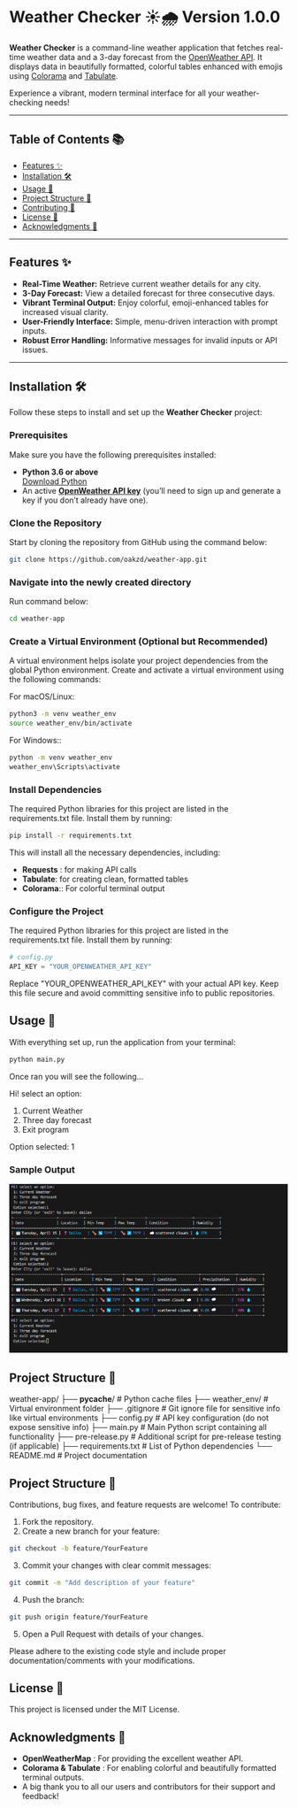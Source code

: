# Weather Checker ☀️🌧️ Version 1.0.0
**Weather Checker** is a command-line weather application that fetches real-time weather data and a 3-day forecast from the [OpenWeather API](https://openweathermap.org/api). It displays data in beautifully formatted, colorful tables enhanced with emojis using [Colorama](https://github.com/tartley/colorama) and [Tabulate](https://github.com/astanin/python-tabulate).

Experience a vibrant, modern terminal interface for all your weather-checking needs!

---

## Table of Contents 📚

- [Features ✨](#features-)
- [Installation 🛠️](#installation-)
- [Usage 🚀](#usage-)
- [Project Structure 📁](#project-structure-)
- [Contributing 🤝](#contributing-)
- [License 📄](#license-)
- [Acknowledgments 🙏](#acknowledgments-)

---

## Features ✨

- **Real-Time Weather:** Retrieve current weather details for any city.
- **3-Day Forecast:** View a detailed forecast for three consecutive days.
- **Vibrant Terminal Output:** Enjoy colorful, emoji-enhanced tables for increased visual clarity.
- **User-Friendly Interface:** Simple, menu-driven interaction with prompt inputs.
- **Robust Error Handling:** Informative messages for invalid inputs or API issues.

---

## Installation 🛠️

Follow these steps to install and set up the **Weather Checker** project:

### Prerequisites

Make sure you have the following prerequisites installed:
- **Python 3.6 or above**  
  [Download Python](https://www.python.org/downloads/)
- An active **[OpenWeather API key](https://openweathermap.org/api)** (you’ll need to sign up and generate a key if you don’t already have one).

### Clone the Repository

Start by cloning the repository from GitHub using the command below:
```bash
git clone https://github.com/oakzd/weather-app.git
```

### Navigate into the newly created directory

Run command below:
```bash
cd weather-app
```

### Create a Virtual Environment (Optional but Recommended)

A virtual environment helps isolate your project dependencies from the global Python environment. 
Create and activate a virtual environment using the following commands:

For macOS/Linux:
```bash
python3 -m venv weather_env
source weather_env/bin/activate
```
For Windows::
```bash
python -m venv weather_env
weather_env\Scripts\activate
```

### Install Dependencies
The required Python libraries for this project are listed in the requirements.txt file. Install them by running:
```bash
pip install -r requirements.txt
```
This will install all the necessary dependencies, including:
- **Requests** : for making API calls
- **Tabulate**: for creating clean, formatted tables
- **Colorama**:: For colorful terminal output


### Configure the Project
The required Python libraries for this project are listed in the requirements.txt file. Install them by running:
```python
# config.py
API_KEY = "YOUR_OPENWEATHER_API_KEY"
```
Replace "YOUR_OPENWEATHER_API_KEY" with your actual API key. 
Keep this file secure and avoid committing sensitive info to public repositories.

## Usage 🚀
With everything set up, run the application from your terminal:
```bash
python main.py
```
Once ran you will see the following...

Hi! select an option:
1. Current Weather
2. Three day forecast
3. Exit program

Option selected: 1


### Sample Output
![Sample Output](assets/sampleoutput.png)


## Project Structure 📁
weather-app/
├── __pycache__/          # Python cache files
├── weather_env/          # Virtual environment folder
├── .gitignore            # Git ignore file for sensitive info like virtual environments
├── config.py             # API key configuration (do not expose sensitive info)
├── main.py               # Main Python script containing all functionality
├── pre-release.py        # Additional script for pre-release testing (if applicable)
├── requirements.txt      # List of Python dependencies
└── README.md             # Project documentation


## Project Structure 🤝

Contributions, bug fixes, and feature requests are welcome! To contribute:
1. Fork the repository.
2. Create a new branch for your feature:
```bash
git checkout -b feature/YourFeature
```
3. Commit your changes with clear commit messages:
```bash
git commit -m "Add description of your feature"
```
4. Push the branch:
```bash
git push origin feature/YourFeature
```
5. Open a Pull Request with details of your changes.

Please adhere to the existing code style and include proper documentation/comments with your modifications.

## License 📄
This project is licensed under the MIT License.

## Acknowledgments 🙏
- **OpenWeatherMap** : For providing the excellent weather API.
- **Colorama & Tabulate** : For enabling colorful and beautifully formatted terminal outputs.
- A big thank you to all our users and contributors for their support and feedback!
